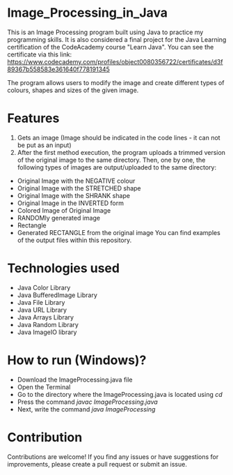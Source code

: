 # Image_Processing_in_Java

This is an Image Processing program built using Java to practice my programming skills. It is also considered a final project for the Java Learning certification of the CodeAcademy course "Learn Java". You can see the certificate via this link: https://www.codecademy.com/profiles/object0080356722/certificates/d3f89367b558583e361640f778191345

The program allows users to modify the image and create different types of colours, shapes and sizes of the given image. 

# Features
1. Gets an image (Image should be indicated in the code lines - it can not be put as an input)
2. After the first method execution, the program uploads a trimmed version of the original image to the same directory. Then, one by one, the following types of images are output/uploaded to the same directory:
  - Original Image with the NEGATIVE colour
  - Original Image with the STRETCHED shape
  - Original Image with the SHRANK shape
  - Original Image in the INVERTED form 
  - Colored Image of Original Image
  - RANDOMly generated image
  - Rectangle
  - Generated RECTANGLE from the original image
You can find examples of the output files within this repository.

# Technologies used
 - Java Color Library
 - Java BufferedImage Library
 - Java File Library
 - Java URL Library
 - Java Arrays Library
 - Java Random Library
 - Java ImageIO library

# How to run (Windows)?
- Download the ImageProcessing.java file
- Open the Terminal
- Go to the directory where the ImageProcessing.java is located using _cd_
- Press the command _javac ImageProcessing.java_
- Next, write the command _java ImageProcessing_

# Contribution
Contributions are welcome! If you find any issues or have suggestions for improvements, please create a pull request or submit an issue.
  




